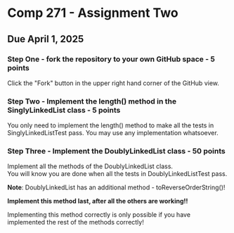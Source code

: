 # Comp 271 - Assignment Two

## Due April 1, 2025

### Step One - fork the repository to your own GitHub space - 5 points

Click the "Fork" button in the upper right hand corner of the GitHub view.

### Step Two - Implement the length() method in the SinglyLinkedList class - 5 points

You only need to implement the length() method to make all the tests in 
SinglyLinkedListTest pass.   You may use any implementation whatsoever.

### Step Three - Implement the DoublyLinkedList class - 50 points

Implement all the methods of the DoublyLinkedList class.  
You will know you are done when all the tests in DoublyLinkedListTest pass.
 
**Note**: DoublyLinkedList has an additional method - toReverseOrderString()!

**Implement this method last, after all the others are working!!**

Implementing this method correctly is only possible if you have implemented the rest of the 
methods correctly!

